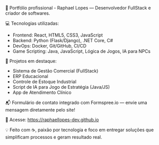 🚀 Portfólio profissional - Raphael Lopes — Desenvolvedor FullStack e criador de softwares.

💻 Tecnologias utilizadas:
- Frontend: React, HTML5, CSS3, JavaScript
- Backend: Python (Flask/Django), .NET Core, C#
- DevOps: Docker, Git/GitHub, CI/CD
- Game Scripting: Java, JavaScript, Lógica de Jogos, IA para NPCs

🎯 Projetos em destaque:
- Sistema de Gestão Comercial (FullStack)
- ERP Educacional
- Controle de Estoque Industrial
- Script de IA para Jogo de Estratégia (Java/JS)
- App de Atendimento Clínico

📬 Formulário de contato integrado com Formspree.io — envie uma mensagem diretamente pelo site!

🔗 Acesse: https://raphaellopes-dev.github.io

💡 Feito com ☕, paixão por tecnologia e foco em entregar soluções que simplificam processos e geram resultado real.
